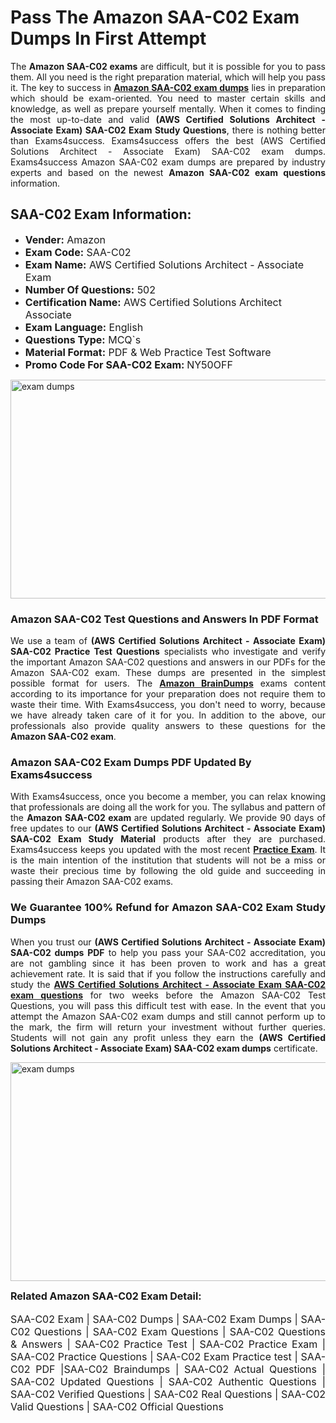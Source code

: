 <h1><strong><strong>Pass The Amazon SAA-C02 Exam Dumps In First Attempt</strong></strong></h1> <p style="text-align:justify">The <strong>Amazon SAA-C02 exams</strong> are difficult, but it is possible for you to pass them. All you need is the right preparation material, which will help you pass it. The key to success in <a href="https://www.exams4success.com/amazon/saa-c02-pdf-exam-dumps"><strong>Amazon SAA-C02 exam dumps</strong></a> lies in preparation which should be exam-oriented. You need to master certain skills and knowledge, as well as prepare yourself mentally. When it comes to finding the most up-to-date and valid <strong>(AWS Certified Solutions Architect - Associate Exam) SAA-C02 Exam Study Questions</strong>, there is nothing better than Exams4success. Exams4success offers the best (AWS Certified Solutions Architect - Associate Exam) SAA-C02 exam dumps. Exams4success Amazon SAA-C02 exam dumps are prepared by industry experts and based on the newest <strong>Amazon SAA-C02 exam questions</strong> information.</p> <h2><strong><strong>SAA-C02 Exam Information:</strong></strong></h2> <ul> <li><span style="font-size:16px"><strong>Vender:</strong> Amazon</span></li> <li><span style="font-size:16px"><strong>Exam Code:</strong> SAA-C02</span></li> <li><span style="font-size:16px"><strong>Exam Name:</strong> AWS Certified Solutions Architect - Associate Exam</span></li> <li><span style="font-size:16px"><strong>Number Of Questions:</strong> 502</span></li> <li><span style="font-size:16px"><strong>Certification Name:</strong> AWS Certified Solutions Architect Associate</span></li> <li><span style="font-size:16px"><strong>Exam Language:</strong> English</span></li> <li><span style="font-size:16px"><strong>Questions Type:</strong> MCQ`s</span></li> <li><span style="font-size:16px"><strong>Material Format:</strong> PDF & Web Practice Test Software</span></li> <li><span style="font-size:16px"><strong>Promo Code For SAA-C02 Exam: </strong>NY50OFF</span></li> </ul> <p><a href="https://www.exams4success.com/amazon/saa-c02-pdf-exam-dumps" rel="no-follow"><img alt="exam dumps" src="https://www.certcollections.com/uploads/content/infrist1.png" style="height:350px; width:750px" /></a></p> <h3><strong>Amazon SAA-C02 Test Questions and Answers In PDF Format</strong></h3> <p style="text-align:justify">We use a team of <strong>(AWS Certified Solutions Architect - Associate Exam) SAA-C02 Practice Test Questions</strong> specialists who investigate and verify the important Amazon SAA-C02 questions and answers in our PDFs for the Amazon SAA-C02 exam. These dumps are presented in the simplest possible format for users. The <a href="https://www.exams4success.com/amazon-exam-dumps"><strong>Amazon BrainDumps</strong></a> exams content according to its importance for your preparation does not require them to waste their time. With Exams4success, you don't need to worry, because we have already taken care of it for you. In addition to the above, our professionals also provide quality answers to these questions for the<strong> Amazon SAA-C02 exam</strong>.</p> <h3><strong> Amazon SAA-C02 Exam Dumps PDF Updated By Exams4success</strong></h3> <p style="text-align:justify">With Exams4success, once you become a member, you can relax knowing that professionals are doing all the work for you. The syllabus and pattern of the <strong>Amazon SAA-C02 exam </strong>are updated regularly. We provide 90 days of free updates to our <strong>(AWS Certified Solutions Architect - Associate Exam) SAA-C02 Exam Study Material</strong> products after they are purchased. Exams4success keeps you updated with the most recent <a href="https://www.exams4success.com/"><strong>Practice Exam</strong></a>. It is the main intention of the institution that students will not be a miss or waste their precious time by following the old guide and succeeding in passing their Amazon SAA-C02 exams.</p> <h3 style="text-align:justify"><strong>We Guarantee 100% Refund for Amazon SAA-C02 Exam Study Dumps</strong></h3> <p style="text-align:justify">When you trust our <strong>(AWS Certified Solutions Architect - Associate Exam) SAA-C02 dumps PDF</strong> to help you pass your SAA-C02 accreditation, you are not gambling since it has been proven to work and has a great achievement rate. It is said that if you follow the instructions carefully and study the <a href="https://www.exams4success.com/amazon/saa-c02-pdf-exam-dumps"><strong>AWS Certified Solutions Architect - Associate Exam SAA-C02 exam questions</strong></a> for two weeks before the Amazon SAA-C02 Test Questions, you will pass this difficult test with ease. In the event that you attempt the Amazon SAA-C02 exam dumps and still cannot perform up to the mark, the firm will return your investment without further queries. Students will not gain any profit unless they earn the <strong>(AWS Certified Solutions Architect - Associate Exam) SAA-C02 exam dumps</strong> certificate.</p> <p style="text-align:justify"><a href="https://www.exams4success.com/amazon/saa-c02-pdf-exam-dumps" rel="no-follow"><img alt="exam dumps" src="https://www.certcollections.com/uploads/content/free_demo1.png" style="height:350px; width:750px" /></a></p> <p style="text-align:justify"><span style="font-size:16px"><strong>Related Amazon SAA-C02 Exam Detail:</strong></span><br /> <br /> <span style="font-size:16px">SAA-C02 Exam | SAA-C02 Dumps | SAA-C02 Exam Dumps | SAA-C02 Questions | SAA-C02 Exam Questions | SAA-C02 Questions & Answers | SAA-C02 Practice Test | SAA-C02 Practice Exam | SAA-C02 Practice Questions | SAA-C02 Exam Practice test | SAA-C02 PDF |SAA-C02 Braindumps | SAA-C02 Actual Questions | SAA-C02 Updated Questions | SAA-C02 Authentic Questions | SAA-C02 Verified Questions | SAA-C02 Real Questions | SAA-C02 Valid Questions | SAA-C02 Official Questions</span></p>
